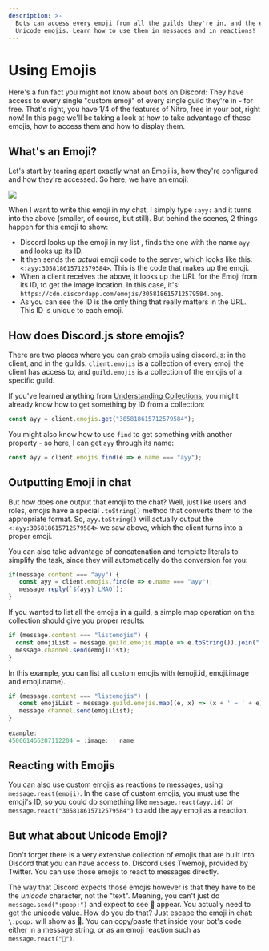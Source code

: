 ```yaml
---
description: >-
  Bots can access every emoji from all the guilds they're in, and the entire
  Unicode emojis. Learn how to use them in messages and in reactions!
---
```


# Using Emojis

Here's a fun fact you might not know about bots on Discord: They have access to every single "custom emoji" of every single guild they're in - for free. That's right, you have 1/4 of the features of Nitro, free in your bot, right now! In this page we'll be taking a look at how to take advantage of these emojis, how to access them and how to display them.

## What's an Emoji?

Let's start by tearing apart exactly what an Emoji is, how they're configured and how they're accessed. So here, we have an emoji:

![](https://cdn.discordapp.com/emojis/305818615712579584.png)

When I want to write this emoji in my chat, I simply type `:ayy:` and it turns into the above \(smaller, of course, but still\). But behind the scenes, 2 things happen for this emoji to show:

* Discord looks up the emoji in my list , finds the one with the name `ayy` and looks up its ID.
* It then sends the _actual_ emoji code to the server, which looks like this: `<:ayy:305818615712579584>`. This is the code that makes up the emoji.
* When a client receives the above, it looks up the URL for the Emoji from its ID, to get the image location. In this case, it's: `https://cdn.discordapp.com/emojis/305818615712579584.png`.
* As you can see the ID is the only thing that really matters in the URL. This ID is unique to each emoji.

## How does Discord.js store emojis?

There are two places where you can grab emojis using discord.js: in the client, and in the guilds. `client.emojis` is a collection of every emoji the client has access to, and `guild.emojis` is a collection of the emojis of a specific guild.

If you've learned anything from [Understanding Collections](using-emojis.md), you might already know how to get something by ID from a collection:

```javascript
const ayy = client.emojis.get("305818615712579584");
```

You might also know how to use `find` to get something with another property - so here, I can get `ayy` through its name:

```javascript
const ayy = client.emojis.find(e => e.name === "ayy");
```

## Outputting Emoji in chat

But how does one output that emoji to the chat? Well, just like users and roles, emojis have a special `.toString()` method that converts them to the appropriate format. So, `ayy.toString()` will actually output the `<:ayy:305818615712579584>` we saw above, which the client turns into a proper emoji.

You can also take advantage of concatenation and template literals to simplify the task, since they will automatically do the conversion for you:

```javascript
if(message.content === "ayy") {
   const ayy = client.emojis.find(e => e.name === "ayy");
   message.reply(`${ayy} LMAO`);
}
```

If you wanted to list all the emojis in a guild, a simple map operation on the collection should give you proper results:

```javascript
if (message.content === "listemojis") {
  const emojiList = message.guild.emojis.map(e => e.toString()).join(" ");
  message.channel.send(emojiList);
}
```

In this example, you can list all custom emojis with \(emoji.id, emoji.image and emoji.name\).

```javascript
if (message.content === "listemojis") {
   const emojiList = message.guild.emojis.map((e, x) => (x + ' = ' + e) + ' | ' +e.name).join('\n');
   message.channel.send(emojiList);
}
 
example: 
450661466287112204 = :image: | name
```

## Reacting with Emojis

You can also use custom emojis as reactions to messages, using `message.react(emoji)`. In the case of custom emojis, you must use the emoji's ID, so you could do something like `message.react(ayy.id)` or `message.react("305818615712579584")` to add the `ayy` emoji as a reaction.

## But what about Unicode Emoji?

Don't forget there is a very extensive collection of emojis that are built into Discord that you can have access to. Discord uses Twemoji, provided by Twitter. You can use those emojis to react to messages directly.

The way that Discord expects those emojis however is that they have to be the _unicode_ character, not the "text". Meaning, you can't just do `message.send(":poop:")` and expect to see 💩 appear. You actually need to get the unicode value. How do you do that? Just escape the emoji in chat: `\:poop:` will show as 💩. You can copy/paste that inside your bot's code either in a message string, or as an emoji reaction such as `message.react("💩")`.

